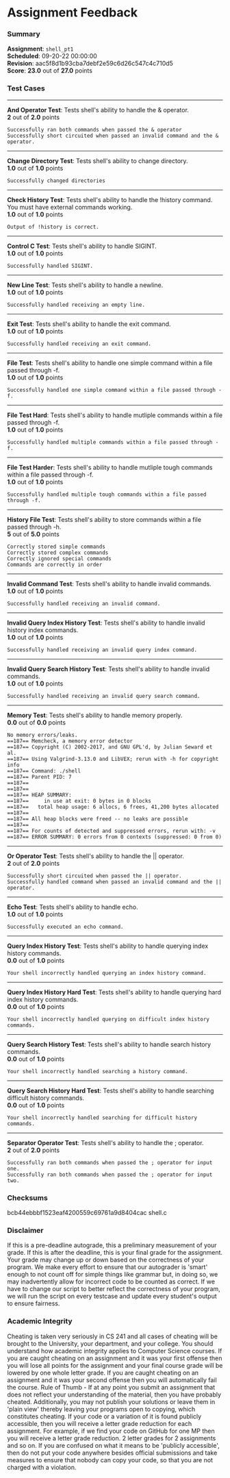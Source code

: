 # Assignment Feedback

### Summary

**Assignment**: `shell_pt1`  
**Scheduled**: 09-20-22 00:00:00  
**Revision**: aac5f8d1b93cba7debf2e59c6d26c547c4c710d5  
**Score**: **23.0** out of **27.0** points

### Test Cases
---

**And Operator Test**: Tests shell's ability to handle the & operator.  
**2** out of **2.0** points
```
Successfully ran both commands when passed the & operator
Successfully short circuited when passed an invalid command and the & operator.
```
---

**Change Directory Test**: Tests shell's ability to change directory.  
**1.0** out of **1.0** points
```
Successfully changed directories
```
---

**Check History Test**: Tests shell's ability to handle the !history command. You must have external commands working.  
**1.0** out of **1.0** points
```
Output of !history is correct.
```
---

**Control C Test**: Tests shell's ability to handle SIGINT.  
**1.0** out of **1.0** points
```
Successfully handled SIGINT.
```
---

**New Line Test**: Tests shell's ability to handle a newline.  
**1.0** out of **1.0** points
```
Successfully handled receiving an empty line.
```
---

**Exit Test**: Tests shell's ability to handle the exit command.  
**1.0** out of **1.0** points
```
Successfully handled receiving an exit command.
```
---

**File Test**: Tests shell's ability to handle one simple command within a file passed through -f.  
**1.0** out of **1.0** points
```
Successfully handled one simple command within a file passed through -f.
```
---

**File Test Hard**: Tests shell's ability to handle mutliple commands within a file passed through -f.  
**1.0** out of **1.0** points
```
Successfully handled multiple commands within a file passed through -f.
```
---

**File Test Harder**: Tests shell's ability to handle mutliple tough commands within a file passed through -f.  
**1.0** out of **1.0** points
```
Successfully handled multiple tough commands within a file passed through -f.
```
---

**History File Test**: Tests shell's ability to store commands within a file passed through -h.  
**5** out of **5.0** points
```
Correctly stored simple commands
Correctly stored complex commands
Correctly ignored special commands
Commands are correctly in order
```
---

**Invalid Command Test**: Tests shell's ability to handle invalid commands.  
**1.0** out of **1.0** points
```
Successfully handled receiving an invalid command.
```
---

**Invalid Query Index History Test**: Tests shell's ability to handle invalid history index commands.  
**1.0** out of **1.0** points
```
Successfully handled receiving an invalid query index command.
```
---

**Invalid Query Search History Test**: Tests shell's ability to handle invalid commands.  
**1.0** out of **1.0** points
```
Successfully handled receiving an invalid query search command.
```
---

**Memory Test**: Tests shell's ability to handle memory properly.  
**0.0** out of **0.0** points
```
No memory errors/leaks.
==187== Memcheck, a memory error detector
==187== Copyright (C) 2002-2017, and GNU GPL'd, by Julian Seward et al.
==187== Using Valgrind-3.13.0 and LibVEX; rerun with -h for copyright info
==187== Command: ./shell
==187== Parent PID: 7
==187== 
==187== 
==187== HEAP SUMMARY:
==187==     in use at exit: 0 bytes in 0 blocks
==187==   total heap usage: 6 allocs, 6 frees, 41,200 bytes allocated
==187== 
==187== All heap blocks were freed -- no leaks are possible
==187== 
==187== For counts of detected and suppressed errors, rerun with: -v
==187== ERROR SUMMARY: 0 errors from 0 contexts (suppressed: 0 from 0)
```
---

**Or Operator Test**: Tests shell's ability to handle the || operator.  
**2** out of **2.0** points
```
Successfully short circuited when passed the || operator.
Successfully handled command when passed an invalid command and the || operator.
```
---

**Echo Test**: Tests shell's ability to handle echo.  
**1.0** out of **1.0** points
```
Successfully executed an echo command.
```
---

**Query Index History Test**: Tests shell's ability to handle querying index history commands.  
**0.0** out of **1.0** points
```
Your shell incorrectly handled querying an index history command.
```
---

**Query Index History Hard Test**: Tests shell's ability to handle querying hard index history commands.  
**0.0** out of **1.0** points
```
Your shell incorrectly handled querying on difficult index history commands.
```
---

**Query Search History Test**: Tests shell's ability to handle search history commands.  
**0.0** out of **1.0** points
```
Your shell incorrectly handled searching a history command.
```
---

**Query Search History Hard Test**: Tests shell's ability to handle searching difficult history commands.  
**0.0** out of **1.0** points
```
Your shell incorrectly handled searching for difficult history commands.
```
---

**Separator Operator Test**: Tests shell's ability to handle the ; operator.  
**2** out of **2.0** points
```
Successfully ran both commands when passed the ; operator for input one.
Successfully ran both commands when passed the ; operator for input two.
```
### Checksums

bcb44ebbbf1523eaf4200559c69761a9d8404cac shell.c


### Disclaimer
If this is a pre-deadline autograde, this a preliminary measurement of your grade.
If this is after the deadline, this is your final grade for the assignment.
Your grade may change up or down based on the correctness of your program.
We make every effort to ensure that our autograder is 'smart' enough to not count off
for simple things like grammar but, in doing so, we may inadvertently allow for
incorrect code to be counted as correct.
If we have to change our script to better reflect the correctness of your program,
we will run the script on every testcase and update every student's output to ensure fairness.



### Academic Integrity
Cheating is taken very seriously in CS 241 and all cases of cheating will be brought to the University, your department, and your college.
You should understand how academic integrity applies to Computer Science courses.
If you are caught cheating on an assignment and it was your first offense then you will lose all points for the assignment and your final course
grade will be lowered by one whole letter grade. If you are caught cheating on an assignment and it was your second offense then you will automatically fail the course.
Rule of Thumb - If at any point you submit an assignment that does not reflect your understanding of the material, then you have probably cheated.
Additionally, you may not publish your solutions or leave them in 'plain view' thereby leaving your programs open to copying, which constitutes cheating.
If your code or a variation of it is found publicly accessible, then you will receive a letter grade reduction for each assignment.
For example, if we find your code on GitHub for one MP then you will receive a letter grade reduction. 2 letter grades for 2 assignments and so on.
If you are confused on what it means to be 'publicly accessible', then do not put your code anywhere besides official submissions and take measures
to ensure that nobody can copy your code, so that you are not charged with a violation.


